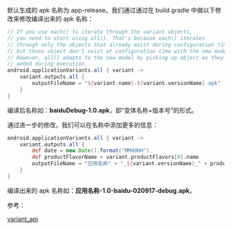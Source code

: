 默认生成的 apk 名称为 app-release。我们通过通过在 build.gradle 中做以下修改来修改编译出来的 apk 名称：

```groovy
// If you use each() to iterate through the variant objects,
// you need to start using all(). That's because each() iterates
// through only the objects that already exist during configuration time—
// but those object don't exist at configuration time with the new model.
// However, all() adapts to the new model by picking up object as they are
// added during execution.
android.applicationVariants.all { variant ->
    variant.outputs.all {
        outputFileName = "${variant.name}-${variant.versionName}.apk"
    }
}
```

编译后名称如：**baiduDebug-1.0.apk**，即“变体名称+版本号”的形式。

通过进一步的修改，我们可以在名称中添加更多的信息：

```groovy
android.applicationVariants.all { variant ->
    variant.outputs.all {
        def date = new Date().format("MMddHH")
        def productFlavorName = variant.productFlavors[0].name
        outputFileName = "应用名称" + "_${variant.versionName}_" + productFlavorName + "_" + date + "_${variant.buildType.name}" + ".apk"
    }
}
```

编译出来的 apk 名称如：**应用名称-1.0-baidu-020917-debug.apk**。



参考：

[variant_api](https://developer.android.com/studio/build/gradle-plugin-3-0-0-migration.html#variant_api)